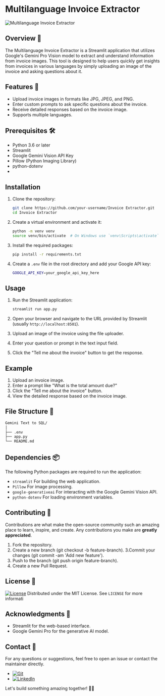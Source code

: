 #  Multilanguage Invoice Extractor

![Multilanguage Invoice Extractor](https://github.com/user-attachments/assets/cbb96763-492b-45ea-a812-d9b6d8547ac1)

## Overview 📜

The Multilanguage Invoice Extractor is a Streamlit application that utilizes Google's Gemini Pro Vision model to extract and understand information from invoice images. This tool is designed to help users quickly get insights from invoices in various languages by simply uploading an image of the invoice and asking questions about it.

## Features 🌟

- Upload invoice images in formats like JPG, JPEG, and PNG.
- Enter custom prompts to ask specific questions about the invoice.
- Receive detailed responses based on the invoice image.
- Supports multiple languages.

## Prerequisites 🛠️

- Python 3.6 or later
- Streamlit
- Google Gemini Vision API Key
- Pillow (Python Imaging Library)
- python-dotenv
- 

## Installation

1. Clone the repository:

   ```sh
   git clone https://github.com/your-username/Invoice Extractor.git
   cd Invoice Extractor
   ```

2. Create a virtual environment and activate it:

   ```sh
   python -m venv venv
   source venv/bin/activate  # On Windows use `venv\Scripts\activate`
   ```

3. Install the required packages:

   ```sh
   pip install -r requirements.txt
   ```

4. Create a `.env` file in the root directory and add your Google API key:

   ```sh
   GOOGLE_API_KEY=your_google_api_key_here
   ```

## Usage

1. Run the Streamlit application:

   ```sh
   streamlit run app.py
   ```

2. Open your browser and navigate to the URL provided by Streamlit (usually `http://localhost:8501`).

3. Upload an image of the invoice using the file uploader.

4. Enter your question or prompt in the text input field.

5. Click the "Tell me about the invoice" button to get the response.

## Example

1. Upload an invoice image.
2. Enter a prompt like "What is the total amount due?"
3. Click the "Tell me about the invoice" button.
4. View the detailed response based on the invoice image.

## File Structure 📁

```sh
Gemini Text to SQL/
│
├── .env
├── app.py
└── README.md
```

## Dependencies 📦

The following Python packages are required to run the application:

- `streamlit` For building the web application.
- `Pillow` For image processing.
- `google-generativeai` For interacting with the Google Gemini Vision API.
- `python-dotenv` For loading environment variables.

## Contributing 🤝

Contributions are what make the open-source community such an amazing place to learn, inspire, and create. Any contributions you make are **greatly appreciated**.

1. Fork the repository.
2. Create a new branch (git checkout -b feature-branch).
3.Commit your changes (git commit -am 'Add new feature').
4. Push to the branch (git push origin feature-branch).
5. Create a new Pull Request.

## License 📜
[![License](https://img.shields.io/badge/license-MIT-blue.svg)](LICENSE)
Distributed under the MIT License. See `LICENSE` for more informati

## Acknowledgments 🙏
- Streamlit for the web-based interface.
- Google Gemini Pro for the generative AI model.

## Contact 📧
For any questions or suggestions, feel free to open an issue or contact the maintainer directly.

 * [![Git](https://img.shields.io/badge/Git-F05032?logo=git&logoColor=fff)](https://www.github.com/palakgandhi98)
 * [![LinkedIn](https://img.shields.io/badge/Linkedin-%230077B5.svg?logo=linkedin&logoColor=white)](https://www.linkedin.com/in/palakgandhi98)

Let's build something amazing together! 🌟🚀
